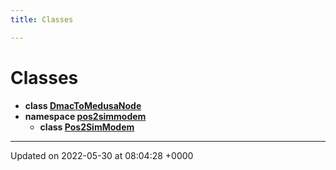 ```yaml
---
title: Classes

---
```


# Classes




* **class [DmacToMedusaNode](/medusa_base/api/markdown/medusa_comms/comms_acoustic/evo_tools/Classes/classDmacToMedusaNode/)** 
* **namespace [pos2simmodem](/medusa_base/api/markdown/medusa_comms/comms_acoustic/evo_tools/Namespaces/namespacepos2simmodem/)** 
    * **class [Pos2SimModem](/medusa_base/api/markdown/medusa_comms/comms_acoustic/evo_tools/Classes/classpos2simmodem_1_1Pos2SimModem/)** 



-------------------------------

Updated on 2022-05-30 at 08:04:28 +0000
